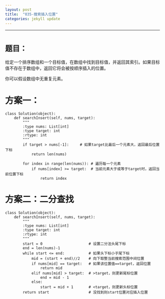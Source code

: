 ```yaml
---
layout: post
title:  "035-搜索插入位置"
categories: jekyll update
---
```

_______________________________________________________________________________
# `题目：`

给定一个排序数组和一个目标值，在数组中找到目标值，并返回其索引。如果目标值不存在于数组中，返回它将会被按顺序插入的位置。

你可以假设数组中无重复元素。

# 方案一：

    class Solution(object):
        def searchInsert(self, nums, target):
            """
            :type nums: List[int]
            :type target: int
            :rtype: int
            """
            if target > nums[-1]:     # 如果target比最后一个元素大，返回最后位置下标      
                return len(nums)
            
            for index in range(len(nums)): # 遍历每一个元素 
                if nums[index] >= target:  # 当前元素大于或等于target时，返回当前位置下标
                    return index

# 方案二：二分查找

    class Solution(object):
        def searchInsert(self, nums, target):
            """
            :type nums: List[int]
            :type target: int
            :rtype: int
            """
            start = 0                     # 设置二分法头尾下标
            end = len(nums)-1 
            while start <= end:           # 如果头下标小于尾下标
                mid = (start + end)//2    # 向下取整当前搜索范围中间位置
                if nums[mid] == target:   # 如果该位置值==target，返回位置
                    return mid          
                elif nums[mid] > target:  # >target，则更新尾标位置
                    end = mid - 1
                else:
                    start = mid + 1       # <target，则更新头标位置
            return start                  # 没找到则start位置对应插入位置


